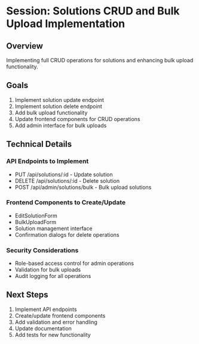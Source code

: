 # Session: Solutions CRUD and Bulk Upload Implementation

## Overview
Implementing full CRUD operations for solutions and enhancing bulk upload functionality.

## Goals
1. Implement solution update endpoint
2. Implement solution delete endpoint
3. Add bulk upload functionality
4. Update frontend components for CRUD operations
5. Add admin interface for bulk uploads

## Technical Details

### API Endpoints to Implement
- PUT /api/solutions/:id - Update solution
- DELETE /api/solutions/:id - Delete solution
- POST /api/admin/solutions/bulk - Bulk upload solutions

### Frontend Components to Create/Update
- EditSolutionForm
- BulkUploadForm
- Solution management interface
- Confirmation dialogs for delete operations

### Security Considerations
- Role-based access control for admin operations
- Validation for bulk uploads
- Audit logging for all operations

## Next Steps
1. Implement API endpoints
2. Create/update frontend components
3. Add validation and error handling
4. Update documentation
5. Add tests for new functionality